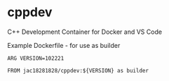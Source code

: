 # cppdev

C++ Development Container for Docker and VS Code

Example Dockerfile - for use as builder

```
ARG VERSION=102221

FROM jac18281828/cppdev:${VERSION} as builder
```

